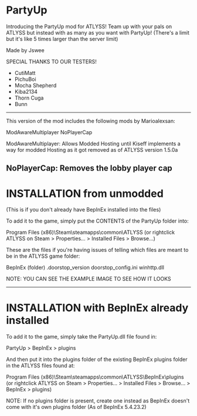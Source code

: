 # PartyUp
Introducing the PartyUp mod for ATLYSS!
Team up with your pals on ATLYSS but instead with as many as you want with PartyUp!
(There's a limit but it's like 5 times larger than the server limit)

Made by Jswee

SPECIAL THANKS TO OUR TESTERS!
- CutiMatt
- PichuBoi
- Mocha Shepherd
- Kiba2134
- Thorn Cuga
- Bunn


---------------------

This version of the mod includes
the following mods by Marioalexsan:

ModAwareMultiplayer
NoPlayerCap


ModAwareMultiplayer: Allows Modded Hosting
until Kiseff implements a way for modded Hosting
as it got removed as of ATLYSS version 1.5.0a

NoPlayerCap: Removes the lobby player cap
---------------------

# INSTALLATION from unmodded
(This is if you don't already have BepInEx installed into the files)

To add it to the game, simply put the 
CONTENTS of the PartyUp folder into:

Program Files (x86)\Steam\steamapps\common\ATLYSS
(or rightclick ATLYSS on Steam > Properties... > Installed Files > Browse...)

These are the files if you're having issues of telling
which files are meant to be in the ATLYSS game folder:

BepInEx (folder)
.doorstop_version
doorstop_config.ini
winhttp.dll

NOTE: YOU CAN SEE THE EXAMPLE IMAGE TO SEE HOW IT LOOKS

---------------------

# INSTALLATION with BepInEx already installed

To add it to the game, simply take
the PartyUp.dll file found in:

PartyUp > BepInEx > plugins


And then put it into the plugins folder of the existing
BepInEx plugins folder in the ATLYSS files found at:

Program Files (x86)\Steam\steamapps\common\ATLYSS\BepInEx\plugins
(or rightclick ATLYSS on Steam > Properties... > Installed Files > Browse... > BepInEx > plugins)

NOTE: If no plugins folder is present, create one instead
as BepInEx doesn't come with it's own plugins folder
(As of BepInEx 5.4.23.2)
